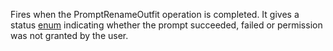 Fires when the PromptRenameOutfit operation is completed. It gives a status [enum](https://developer.roblox.com/en-us/api-reference/enum/AvatarPromptResult) indicating whether the prompt succeeded, failed or permission was not granted by the user.